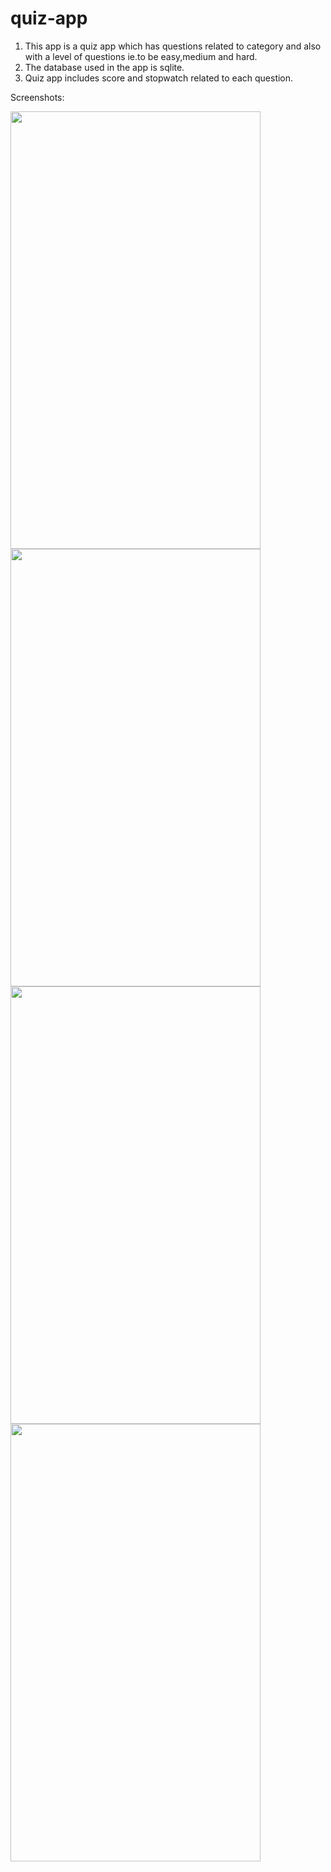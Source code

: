 # quiz-app

1. This app is a quiz app which has questions related to category and also with a level of questions ie.to be easy,medium and hard.
2. The database used in the app is sqlite.
3. Quiz app includes score and stopwatch related to each question.

Screenshots:

<image src= "https://github.com/dimple2429/quiz-app/blob/master/Quiz%20Screens/photo_2021-02-19_14-53-18.jpg" width = "400" height= "700"/>

<image src= "https://github.com/dimple2429/quiz-app/blob/master/Quiz%20Screens/photo_2021-02-19_14-46-16.jpg" width = "400" height= "700"/>

<image src= "https://github.com/dimple2429/quiz-app/blob/master/Quiz%20Screens/photo_2021-02-19_14-53-21.jpg" width = "400" height= "700"/>

<image src= "https://github.com/dimple2429/quiz-app/blob/master/Quiz%20Screens/photo_2021-02-19_14-46-18.jpg" width = "400" height= "700"/>
